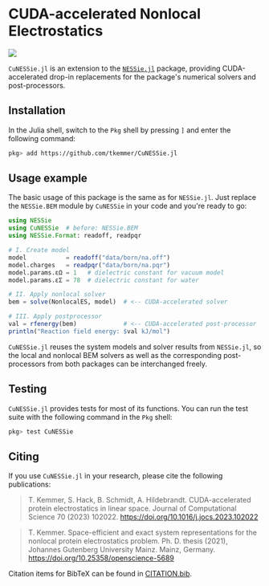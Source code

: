 # CUDA-accelerated Nonlocal Electrostatics
[![](https://img.shields.io/github/license/tkemmer/CuNESSie.jl?style=for-the-badge)](https://github.com/tkemmer/CuNESSie.jl/blob/master/LICENSE)

`CuNESSie.jl` is an extension to the [`NESSie.jl`](https://github.com/tkemmer/NESSie.jl) package, providing CUDA-accelerated drop-in replacements for the package's numerical solvers and post-processors.


## Installation
In the Julia shell, switch to the
`Pkg` shell by pressing `]` and enter the following command:

```sh
pkg> add https://github.com/tkemmer/CuNESSie.jl
```


## Usage example
The basic usage of this package is the same as for `NESSie.jl`. Just replace the `NESSie.BEM` module by `CuNESSie` in your code and you're ready to go:

```julia
using NESSie
using CuNESSie  # before: NESSie.BEM
using NESSie.Format: readoff, readpqr

# I. Create model
model           = readoff("data/born/na.off")
model.charges   = readpqr("data/born/na.pqr")
model.params.εΩ = 1   # dielectric constant for vacuum model
model.params.εΣ = 78  # dielectric constant for water

# II. Apply nonlocal solver
bem = solve(NonlocalES, model)  # <-- CUDA-accelerated solver

# III. Apply postprocessor
val = rfenergy(bem)             # <-- CUDA-accelerated post-processor
println("Reaction field energy: $val kJ/mol")
```

`CuNESSie.jl` reuses the system models and solver results from `NESSie.jl`, so the local and nonlocal BEM solvers as well as the corresponding post-processors from both packages can be interchanged freely.

## Testing
`CuNESSie.jl` provides tests for most of its functions. You can run the test suite with the
following command in the `Pkg` shell:
```sh
pkg> test CuNESSie
```

## Citing
If you use `CuNESSie.jl` in your research, please cite the following publications:
> T. Kemmer, S. Hack, B. Schmidt, A. Hildebrandt. CUDA-accelerated protein electrostatics in linear
> space. Journal of Computational Science 70 (2023) 102022. <https://doi.org/10.1016/j.jocs.2023.102022>

> T. Kemmer. Space-efficient and exact system representations for the nonlocal protein electrostatics
> problem. Ph. D. thesis (2021), Johannes Gutenberg University Mainz. Mainz, Germany. <https://doi.org/10.25358/openscience-5689>

Citation items for BibTeX can be found in [CITATION.bib](https://github.com/tkemmer/CuNESSie.jl/blob/master/CITATION.bib).
